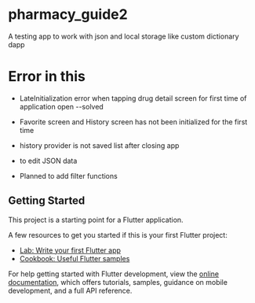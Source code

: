 # pharmacy_guide2

A testing app to work with json and local storage like custom dictionary dapp 

Error in this 
=============
- LateInitialization error when tapping drug detail screen for first time of application open --solved

- Favorite screen and History screen has not been initialized for the first time
- history provider is not saved list after closing app 
- to edit JSON data 
- Planned to add filter functions 

## Getting Started

This project is a starting point for a Flutter application.

A few resources to get you started if this is your first Flutter project:

- [Lab: Write your first Flutter app](https://docs.flutter.dev/get-started/codelab)
- [Cookbook: Useful Flutter samples](https://docs.flutter.dev/cookbook)

For help getting started with Flutter development, view the
[online documentation](https://docs.flutter.dev/), which offers tutorials,
samples, guidance on mobile development, and a full API reference.
